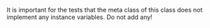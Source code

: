 It is important for the tests that the meta class of this class does not implement any instance variables. Do not add any!
